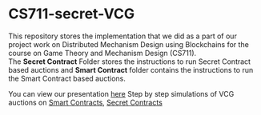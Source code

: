 # CS711-secret-VCG

This repository stores the implementation that we did as a part of our project work on Distributed Mechanism Design using Blockchains for the course on Game Theory and Mechanism Design (CS711).  
The **Secret Contract** Folder stores the instructions to run Secret Contract based auctions and **Smart Contract** folder contains the instructions
to run the Smart Contract based auctions. 

You can view our presentation [here](presentation.pdf)
Step by step simulations of VCG auctions on [Smart Contracts](https://youtu.be/kgCkKmR4dKw), [Secret Contracts](Secret%20Contracts/Assets/simulation.pdf)
